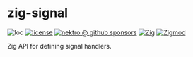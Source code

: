 # zig-signal

![loc](https://sloc.xyz/github/nektro/zig-signal)
[![license](https://img.shields.io/github/license/nektro/zig-signal.svg)](https://github.com/nektro/zig-signal/blob/master/LICENSE)
[![nektro @ github sponsors](https://img.shields.io/badge/sponsors-nektro-purple?logo=github)](https://github.com/sponsors/nektro)
[![Zig](https://img.shields.io/badge/Zig-0.14-f7a41d)](https://ziglang.org/)
[![Zigmod](https://img.shields.io/badge/Zigmod-latest-f7a41d)](https://github.com/nektro/zigmod)

Zig API for defining signal handlers.
